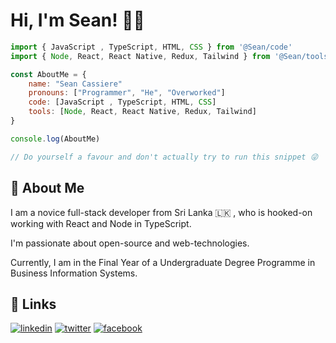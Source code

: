 
# Hi, I'm Sean! 👋🏼

```javascript
import { JavaScript , TypeScript, HTML, CSS } from '@Sean/code'
import { Node, React, React Native, Redux, Tailwind } from '@Sean/tools'

const AboutMe = {
    name: "Sean Cassiere"
    pronouns: ["Programmer", "He", "Overworked"]
    code: [JavaScript , TypeScript, HTML, CSS]
    tools: [Node, React, React Native, Redux, Tailwind]
}

console.log(AboutMe)

// Do yourself a favour and don't actually try to run this snippet 😜
```

## 🚀 About Me
I am a novice full-stack developer from Sri Lanka 🇱🇰 , who is hooked-on working with React and Node in TypeScript.

I'm passionate about open-source and web-technologies.

Currently, I am in the Final Year of a Undergraduate Degree Programme in Business Information Systems.

  
## 🔗 Links
[![linkedin](https://img.shields.io/badge/linkedin-0A66C2?style=for-the-badge&logo=linkedin&logoColor=white)](https://www.linkedin.com/in/seancassiere/)
[![twitter](https://img.shields.io/badge/twitter-1DA1F2?style=for-the-badge&logo=twitter&logoColor=white)](https://www.twitter.com/SeanCassiere)
[![facebook](https://img.shields.io/badge/facebook-1877f2?style=for-the-badge&logo=facebook&logoColor=white)](https://www.facebook.com/sean.cassiere)

  
